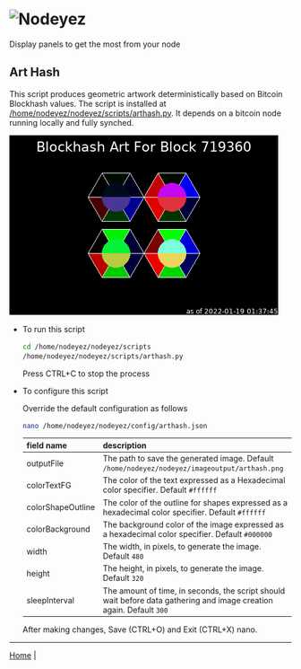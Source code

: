 # ![Nodeyez](../../../../raw/branch/main/images/nodeyez.svg)
Display panels to get the most from your node

## Art Hash

This script produces geometric artwork deterministically based on Bitcoin
Blockhash values. The script is installed at 
[/home/nodeyez/nodeyez/scripts/arthash.py](../scripts/arthash.py). It depends on
a bitcoin node running locally and fully synched.

![sample image depicting hash as colored triangles](../images/arthash-719360.png)

* To run this script

   ```sh
   cd /home/nodeyez/nodeyez/scripts
   /home/nodeyez/nodeyez/scripts/arthash.py
   ```

   Press CTRL+C to stop the process

* To configure this script

   Override the default configuration as follows

   ```sh
   nano /home/nodeyez/nodeyez/config/arthash.json
   ```

   | field name | description |
   | --- | --- |
   | outputFile | The path to save the generated image. Default `/home/nodeyez/nodeyez/imageoutput/arthash.png` |
   | colorTextFG | The color of the text expressed as a Hexadecimal color specifier. Default `#ffffff` |
   | colorShapeOutline | The color of the outline for shapes expressed as a hexadecimal color specifier. Default `#ffffff` |
   | colorBackground | The background color of the image expressed as a hexadecimal color specifier. Default `#000000` |
   | width | The width, in pixels, to generate the image. Default `480` |
   | height | The height, in pixels, to generate the image. Default `320` |
   | sleepInterval | The amount of time, in seconds, the script should wait before data gathering and image creation again. Default `300` |

   After making changes, Save (CTRL+O) and Exit (CTRL+X) nano.


---

[Home](../README.md) | 

